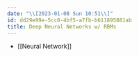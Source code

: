 ```yaml
---
date: "\\[2023-01-08 Sun 10:51\\]"
id: dd29e99e-5cc0-4bf5-a7fb-b611895881ab
title: Deep Neural Networks w/ RBMs
---
```


- [[Neural Network]]
